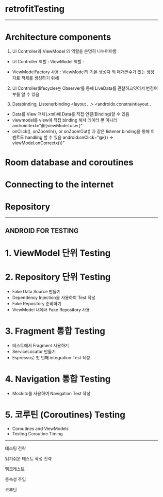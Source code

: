 # retrofitTesting
--------------------------------------------------------------------------------------------------------
# Architecture components
1) UI Controller과 ViewModel 의 역할을 분명히 나누어야함
- UI Controller 역할 : 
  ViewModel 역할 : 

- ViewModelFactory 사용 : ViewModel의 기본 생성자 외 매개변수가 있는 생성자로 객체를 생성하기 위해

2) UI Controller(lifecycle)는 Observer를 통해 LiveData를 관찰하고잇어서 변경여부를 알 수 있음


3) Databinding, Listenerbinding
  <layout ...>
   <data>
       <variable
           name="miewModel"
           type="com.jslee.retrofittesting.quiz.QuizViewModel"/>
   </data>
   <androidx.constraintlayout..
- Data를 View 객체(.xml)에 Data를 직접 연결(Binding)할 수 있음 
- viewmodel를 view에 직접 binding 해서 데이터 뿐 아니라 
     android:text="@{viewModel.user}"
- onClick(), onZoomIn(), or onZoomOut() 과 같은 listener binding을 통해 이벤트도 handling 할 수 있음 
  android:onClick="@{() -> viewModel.onCorrectx()}"



# Room database and coroutines


# Connecting to the internet


# Repository


--------------------------------------------------------------------------------------------------------
ANDROID FOR TESTING
--------------------------------------------------------------------------------------------------------

# 1. ViewModel 단위 Testing


# 2. Repository 단위 Testing
- Fake Data Source 만들기
- Dependency Injection을 사용하여 Test 작성
- Fake Repository 준비하기
- ViewModel 내에서 Fake Repository 사용


# 3. Fragment 통합 Testing
- 테스트에서 Fragment 사용하기
- ServiceLocator 만들기
- Espresso로 첫 번째 integration Test 작성


# 4. Navigation 통합 Testing
- Mockito를 사용하여 Navigation Test 작성

# 5. 코루틴 (Coroutines) Testing
- Coroutines and ViewModels
- Testing Coroutine Timing


----------------------------------------------------------------------------------------------------------

테스팅 전략

읽기쉬운 테스트 작성 전략

햄크레스트

종속성 주입

코루틴










